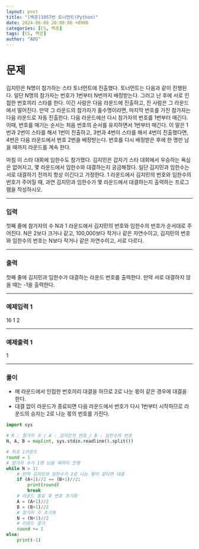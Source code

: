 ```yaml
---
layout: post
title: "[백준]1057번 토너먼트(Python)"
date: 2024-06-08 20:00:00 +0900
categories: [CS, 백준]
tags: [CS, 백준]
author: "ADG"
---
```


# 문제
김지민은 N명이 참가하는 스타 토너먼트에 진출했다. 토너먼트는 다음과 같이 진행된다. 일단 N명의 참가자는 번호가 1번부터 N번까지 배정받는다. 그러고 난 후에 서로 인접한 번호끼리 스타를 한다. 이긴 사람은 다음 라운드에 진출하고, 진 사람은 그 라운드에서 떨어진다. 만약 그 라운드의 참가자가 홀수명이라면, 마지막 번호를 가진 참가자는 다음 라운드로 자동 진출한다. 다음 라운드에선 다시 참가자의 번호를 1번부터 매긴다. 이때, 번호를 매기는 순서는 처음 번호의 순서를 유지하면서 1번부터 매긴다. 이 말은 1번과 2번이 스타를 해서 1번이 진출하고, 3번과 4번이 스타를 해서 4번이 진출했다면, 4번은 다음 라운드에서 번호 2번을 배정받는다. 번호를 다시 배정받은 후에 한 명만 남을 때까지 라운드를 계속 한다.

마침 이 스타 대회에 임한수도 참가했다. 김지민은 갑자기 스타 대회에서 우승하는 욕심은 없어지고, 몇 라운드에서 임한수와 대결하는지 궁금해졌다. 일단 김지민과 임한수는 서로 대결하기 전까지 항상 이긴다고 가정한다. 1 라운드에서 김지민의 번호와 임한수의 번호가 주어질 때, 과연 김지민과 임한수가 몇 라운드에서 대결하는지 출력하는 프로그램을 작성하시오.

---
### 입력

첫째 줄에 참가자의 수 N과 1 라운드에서 김지민의 번호와 임한수의 번호가 순서대로 주어진다. N은 2보다 크거나 같고, 100,000보다 작거나 같은 자연수이고, 김지민의 번호와 임한수의 번호는 N보다 작거나 같은 자연수이고, 서로 다르다.

---
### 출력

첫째 줄에 김지민과 임한수가 대결하는 라운드 번호를 출력한다. 만약 서로 대결하지 않을 때는 -1을 출력한다.

---
### 예제입력 1

16 1 2

---
### 예제출력 1

1

---

### 풀이

- 매 라운드에서 인접한 번호끼리 대결을 하므로 2로 나눈 몫이 같은 경우에 대결을 한다.  
- 대결 없이 라운드가 종료되면 다음 라운드에서 번호가 다시 1번부터 시작하므로 라운드의 승자는 2로 나눈 몫의 번호를 가진다.  

```python
import sys

# N : 참가자 수 / A : 김지민의 번호 / B : 임한수의 번호
N, A, B = map(int, sys.stdin.readline().split())

# 최초 1라운드
round = 1
# 참가자 수가 1명 남을 때까지 진행
while N > 1:
    # 만약 김지민과 임한수가 2로 나눈 몫이 같다면 대결
    if (A+1)//2 == (B+1)//2:
        print(round)
        break
    # 라운드 종료 후 번호 초기화
    A = (A+1)//2
    B = (B+1)//2
    # 참가자 수 초기화
    N = (N+1)//2
    # 라운드 증가
    round += 1
else:
    print(-1)
```
